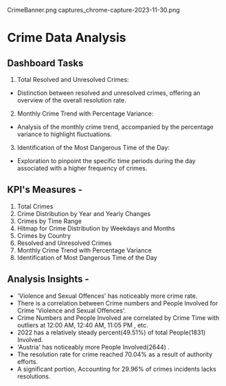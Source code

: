 CrimeBanner.png
captures_chrome-capture-2023-11-30.png
# Crime Data Analysis

## Dashboard Tasks

1. Total Resolved and Unresolved Crimes:
  - Distinction between resolved and unresolved crimes, offering an overview of the overall resolution rate.
2. Monthly Crime Trend with Percentage Variance:
  - Analysis of the monthly crime trend, accompanied by the percentage variance to highlight fluctuations.
3. Identification of the Most Dangerous Time of the Day:
  - Exploration to pinpoint the specific time periods during the day associated with a higher frequency of crimes.


## KPI's Measures -

1. Total Crimes
2. Crime Distribution by Year and Yearly Changes
3. Crimes by Time Range
4. Hitmap for Crime Distribution by Weekdays and Months
5. Crimes by Country
6. Resolved and Unresolved Crimes
7. Monthly Crime Trend with Percentage Variance
8. Identification of Most Dangerous Time of the Day

## Analysis Insights - 

- 'Violence and Sexual Offences' has noticeably more crime rate.
- There is a correlation between Crime numbers and People Involved for Crime 'Violence and Sexual Offences'.
- Crime Numbers and People Involved are correlated by Crime Time with outliers at 12:00 AM, 12:40 AM, 11:05 PM , etc.
- 2022 has a relatively steady percent(49.51%) of total People(1831) Involved.
- 'Austria' has noticeably more People Involved(2644) .
- The resolution rate for crime reached 70.04% as a result of authority efforts.
- A significant portion, Accounting for 29.96% of crimes incidents lacks resolutions.


